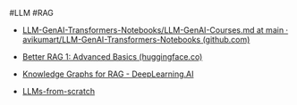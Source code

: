 #LLM  #RAG 



* [LLM-GenAI-Transformers-Notebooks/LLM-GenAI-Courses.md at main · avikumart/LLM-GenAI-Transformers-Notebooks (github.com)](https://github.com/avikumart/LLM-GenAI-Transformers-Notebooks/blob/main/LLM-GenAI-Courses.md)

* [Better RAG 1: Advanced Basics (huggingface.co)](https://huggingface.co/blog/hrishioa/retrieval-augmented-generation-1-basics)

* [Knowledge Graphs for RAG - DeepLearning.AI](https://www.deeplearning.ai/short-courses/knowledge-graphs-rag/?utm_campaign=neo4j-launch&utm_content=285906217&utm_medium=social&utm_source=twitter&hss_channel=tw-992153930095251456)

* [LLMs-from-scratch](https://github.com/rasbt/LLMs-from-scratch)